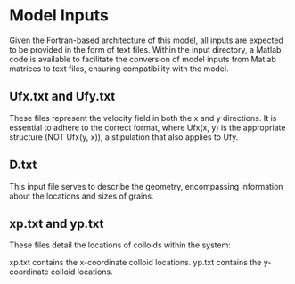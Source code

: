 # Model Inputs

Given the Fortran-based architecture of this model, all inputs are expected to be provided in the form of text files. Within the input directory, a Matlab code is available to facilitate the conversion of model inputs from Matlab matrices to text files, ensuring compatibility with the model.


## Ufx.txt and Ufy.txt

These files represent the velocity field in both the x and y directions. It is essential to adhere to the correct format, where Ufx(x, y) is the appropriate structure (NOT Ufx(y, x)), a stipulation that also applies to Ufy.


## D.txt 

This input file serves to describe the geometry, encompassing information about the locations and sizes of grains.

## xp.txt and yp.txt

These files detail the locations of colloids within the system:

xp.txt contains the x-coordinate colloid locations.
yp.txt contains the y-coordinate colloid locations.




